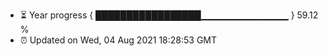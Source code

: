 - ⏳ Year progress { █████████████████▁▁▁▁▁▁▁▁▁▁▁▁▁ } 59.12 %
- ⏰ Updated on Wed, 04 Aug 2021 18:28:53 GMT

